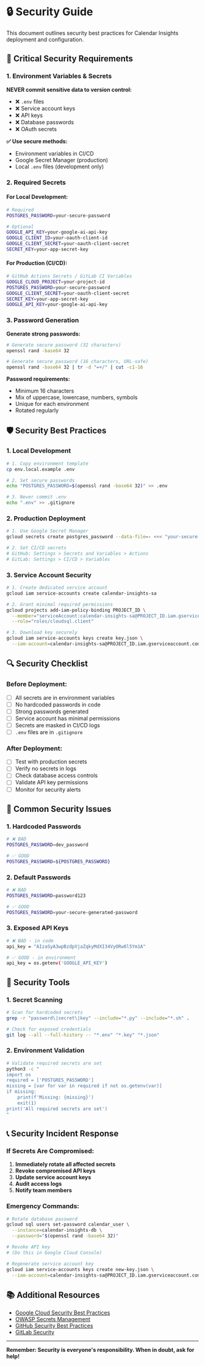 # 🔒 Security Guide

This document outlines security best practices for Calendar Insights deployment and configuration.

## 🚨 Critical Security Requirements

### 1. Environment Variables & Secrets

**NEVER commit sensitive data to version control:**

- ❌ `.env` files
- ❌ Service account keys
- ❌ API keys
- ❌ Database passwords
- ❌ OAuth secrets

**✅ Use secure methods:**

- Environment variables in CI/CD
- Google Secret Manager (production)
- Local `.env` files (development only)

### 2. Required Secrets

#### For Local Development:
```bash
# Required
POSTGRES_PASSWORD=your-secure-password

# Optional
GOOGLE_API_KEY=your-google-ai-api-key
GOOGLE_CLIENT_ID=your-oauth-client-id
GOOGLE_CLIENT_SECRET=your-oauth-client-secret
SECRET_KEY=your-app-secret-key
```

#### For Production (CI/CD):
```bash
# GitHub Actions Secrets / GitLab CI Variables
GOOGLE_CLOUD_PROJECT=your-project-id
POSTGRES_PASSWORD=your-secure-password
GOOGLE_CLIENT_SECRET=your-oauth-client-secret
SECRET_KEY=your-app-secret-key
GOOGLE_API_KEY=your-google-ai-api-key
```

### 3. Password Generation

**Generate strong passwords:**

```bash
# Generate secure password (32 characters)
openssl rand -base64 32

# Generate secure password (16 characters, URL-safe)
openssl rand -base64 32 | tr -d "=+/" | cut -c1-16
```

**Password requirements:**
- Minimum 16 characters
- Mix of uppercase, lowercase, numbers, symbols
- Unique for each environment
- Rotated regularly

## 🛡️ Security Best Practices

### 1. Local Development

```bash
# 1. Copy environment template
cp env.local.example .env

# 2. Set secure passwords
echo "POSTGRES_PASSWORD=$(openssl rand -base64 32)" >> .env

# 3. Never commit .env
echo ".env" >> .gitignore
```

### 2. Production Deployment

```bash
# 1. Use Google Secret Manager
gcloud secrets create postgres_password --data-file=- <<< "your-secure-password"

# 2. Set CI/CD secrets
# GitHub: Settings > Secrets and Variables > Actions
# GitLab: Settings > CI/CD > Variables
```

### 3. Service Account Security

```bash
# 1. Create dedicated service account
gcloud iam service-accounts create calendar-insights-sa

# 2. Grant minimal required permissions
gcloud projects add-iam-policy-binding PROJECT_ID \
  --member="serviceAccount:calendar-insights-sa@PROJECT_ID.iam.gserviceaccount.com" \
  --role="roles/cloudsql.client"

# 3. Download key securely
gcloud iam service-accounts keys create key.json \
  --iam-account=calendar-insights-sa@PROJECT_ID.iam.gserviceaccount.com
```

## 🔍 Security Checklist

### Before Deployment:
- [ ] All secrets are in environment variables
- [ ] No hardcoded passwords in code
- [ ] Strong passwords generated
- [ ] Service account has minimal permissions
- [ ] Secrets are masked in CI/CD logs
- [ ] `.env` files are in `.gitignore`

### After Deployment:
- [ ] Test with production secrets
- [ ] Verify no secrets in logs
- [ ] Check database access controls
- [ ] Validate API key permissions
- [ ] Monitor for security alerts

## 🚨 Common Security Issues

### 1. Hardcoded Passwords
```bash
# ❌ BAD
POSTGRES_PASSWORD=dev_password

# ✅ GOOD
POSTGRES_PASSWORD=${POSTGRES_PASSWORD}
```

### 2. Default Passwords
```bash
# ❌ BAD
POSTGRES_PASSWORD=password123

# ✅ GOOD
POSTGRES_PASSWORD=your-secure-generated-password
```

### 3. Exposed API Keys
```bash
# ❌ BAD - in code
api_key = "AIzaSyA3wpBzdpVjaZqkyMdXI34VyORw0l5Ym1A"

# ✅ GOOD - in environment
api_key = os.getenv('GOOGLE_API_KEY')
```

## 🔧 Security Tools

### 1. Secret Scanning
```bash
# Scan for hardcoded secrets
grep -r "password\|secret\|key" --include="*.py" --include="*.sh" .

# Check for exposed credentials
git log --all --full-history -- "*.env" "*.key" "*.json"
```

### 2. Environment Validation
```bash
# Validate required secrets are set
python3 -c "
import os
required = ['POSTGRES_PASSWORD']
missing = [var for var in required if not os.getenv(var)]
if missing:
    print(f'Missing: {missing}')
    exit(1)
print('All required secrets are set')
"
```

## 📞 Security Incident Response

### If Secrets Are Compromised:

1. **Immediately rotate all affected secrets**
2. **Revoke compromised API keys**
3. **Update service account keys**
4. **Audit access logs**
5. **Notify team members**

### Emergency Commands:
```bash
# Rotate database password
gcloud sql users set-password calendar_user \
  --instance=calendar-insights-db \
  --password="$(openssl rand -base64 32)"

# Revoke API key
# (Do this in Google Cloud Console)

# Regenerate service account key
gcloud iam service-accounts keys create new-key.json \
  --iam-account=calendar-insights-sa@PROJECT_ID.iam.gserviceaccount.com
```

## 📚 Additional Resources

- [Google Cloud Security Best Practices](https://cloud.google.com/security/best-practices)
- [OWASP Secrets Management](https://owasp.org/www-project-secrets-management/)
- [GitHub Security Best Practices](https://docs.github.com/en/code-security/security-advisories)
- [GitLab Security](https://docs.gitlab.com/ee/security/)

---

**Remember: Security is everyone's responsibility. When in doubt, ask for help!**
